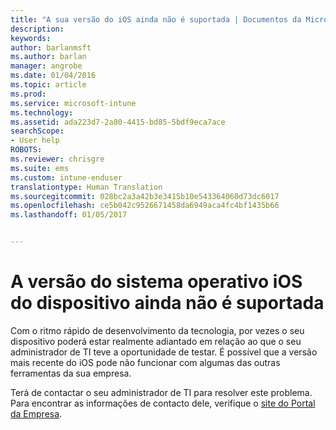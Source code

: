 ```yaml
---
title: "A sua versão do iOS ainda não é suportada | Documentos da Microsoft"
description: 
keywords: 
author: barlanmsft
ms.author: barlan
manager: angrobe
ms.date: 01/04/2016
ms.topic: article
ms.prod: 
ms.service: microsoft-intune
ms.technology: 
ms.assetid: ada223d7-2a80-4415-bd85-5bdf9eca7ace
searchScope:
- User help
ROBOTS: 
ms.reviewer: chrisgre
ms.suite: ems
ms.custom: intune-enduser
translationtype: Human Translation
ms.sourcegitcommit: 028bc2a3a42b3e3415b10e543364060d73dc6017
ms.openlocfilehash: ce5b042c9526671458da6949aca4fc4bf1435b66
ms.lasthandoff: 01/05/2017


---
```



# <a name="your-ios-devices-operating-system-version-isnt-yet-supported"></a>A versão do sistema operativo iOS do dispositivo ainda não é suportada

Com o ritmo rápido de desenvolvimento da tecnologia, por vezes o seu dispositivo poderá estar realmente adiantado em relação ao que o seu administrador de TI teve a oportunidade de testar. É possível que a versão mais recente do iOS pode não funcionar com algumas das outras ferramentas da sua empresa.

Terá de contactar o seu administrador de TI para resolver este problema. Para encontrar as informações de contacto dele, verifique o [site do Portal da Empresa](http://portal.manage.microsoft.com).

